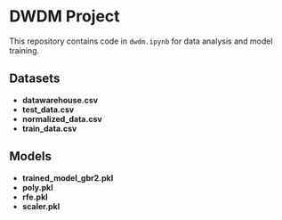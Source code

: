 # DWDM Project

This repository contains code in `dwdm.ipynb` for data analysis and model training.

## Datasets

- **datawarehouse.csv**
- **test_data.csv**
- **normalized_data.csv**
- **train_data.csv**

## Models

- **trained_model_gbr2.pkl**
- **poly.pkl**
- **rfe.pkl**
- **scaler.pkl**
